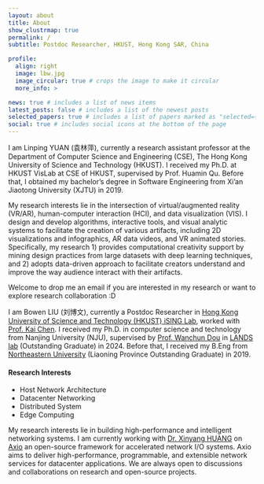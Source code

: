 ```yaml
---
layout: about
title: About
show_clustrmap: true
permalink: /
subtitle: Postdoc Researcher, HKUST, Hong Kong SAR, China

profile:
  align: right
  image: lbw.jpg
  image_circular: true # crops the image to make it circular
  more_info: >

news: true # includes a list of news items
latest_posts: false # includes a list of the newest posts
selected_papers: true # includes a list of papers marked as "selected={true}"
social: true # includes social icons at the bottom of the page
---
```



I am Linping YUAN (袁林萍), currently a research assistant professor at the Department of Computer Science and Engineering (CSE), The Hong Kong University of Science and Technology (HKUST). I received my Ph.D. at HKUST VisLab at CSE of HKUST, supervised by Prof. Huamin Qu. Before that, I obtained my bachelor’s degree in Software Engineering from Xi’an Jiaotong University (XJTU) in 2019.

My research interests lie in the intersection of virtual/augmented reality (VR/AR), human-computer interaction (HCI), and data visualization (VIS). I design and develop algorithms, interactive tools, and visual analytic systems to facilitate the creation of various artifacts, including 2D visualizations and infographics, AR data videos, and VR animated stories. Specifically, my research 1) provides computational creativity support by mining design practices from large datasets with deep learning techniques, and 2) adopts data-driven approach to facilitate creators understand and improve the way audience interact with their artifacts.

Welcome to drop me an email if you are interested in my research or want to explore research collaboration :D


I am Bowen LIU (刘博文), currently a Postdoc Researcher in [Hong Kong University of Science and Technology (HKUST) iSING Lab](https://ising.cse.ust.hk/), worked with [Prof. Kai Chen](http://www.cse.ust.hk/~kaichen/). I received my Ph.D. in computer science and technology from Nanjing University (NJU), supervised by [Prof. Wanchun Dou](https://cs.nju.edu.cn/douwanchun/index.htm) in [LANDS lab](https://cs.nju.edu.cn/lands/) (Outstanding Graduate) in 2024. Before that, I received my B.Eng from [Northeastern University](https://www.neu.edu.cn/) (Liaoning Province Outstanding Graduate) in 2019.

#### Research Interests

- Host Network Architecture
- Datacenter Networking
- Distributed System
- Edge Computing


My research interests lie in building high-performance and intelligent networking systems. I am currently working with [Dr. Xinyang HUANG](https://huangxy-minel.github.io/) on [Axio](https://github.com/axio-project) an open-source framework for accelerated network I/O systems. Axio aims to deliver high-performance, programmable, and extensible network services for datacenter applications. We are always open to discussions and collaborations on research and open-source projects.


